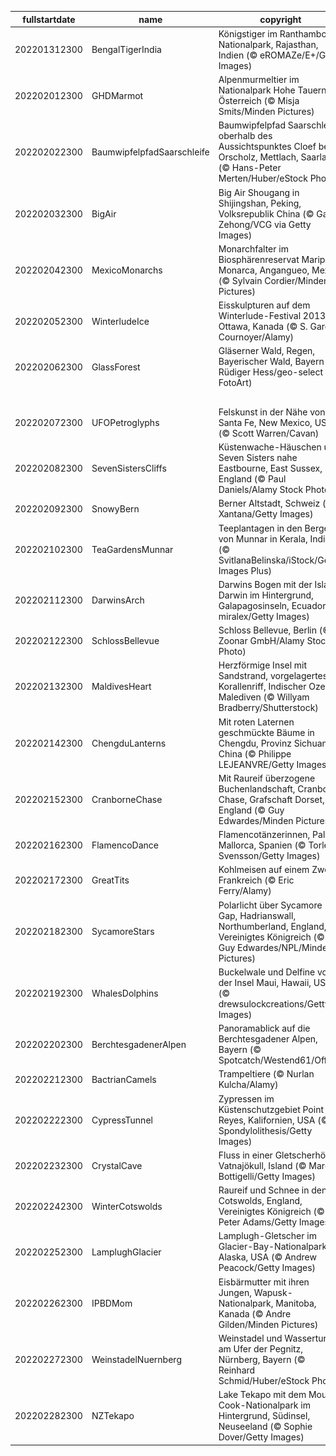 |fullstartdate|name|copyright|title|image|
|--|--|--|--|--|
202201312300|BengalTigerIndia|Königstiger im Ranthambore-Nationalpark, Rajasthan, Indien (© eROMAZe/E+/Getty Images)|Das Jahr des Tigers|![](/de-DE/2022/02/202201312300BengalTigerIndia.jpg)|
202202012300|GHDMarmot|Alpenmurmeltier im Nationalpark Hohe Tauern, Österreich (© Misja Smits/Minden Pictures)|Heute ist (schon wieder) Murmeltiertag!|![](/de-DE/2022/02/202202012300GHDMarmot.jpg)|
202202022300|BaumwipfelpfadSaarschleife|Baumwipfelpfad Saarschleife oberhalb des Aussichtspunktes Cloef bei Orscholz, Mettlach, Saarland (© Hans-Peter Merten/Huber/eStock Photo)|Blick auf die Große Saarschleife|![](/de-DE/2022/02/202202022300BaumwipfelpfadSaarschleife.jpg)|
202202032300|BigAir|Big Air Shougang in Shijingshan, Peking, Volksrepublik China (© Gao Zehong/VCG via Getty Images)|„Big Air“ in Peking|![](/de-DE/2022/02/202202032300BigAir.jpg)|
202202042300|MexicoMonarchs|Monarchfalter im Biosphärenreservat Mariposa Monarca, Angangueo, Mexiko (© Sylvain Cordier/Minden Pictures)|König der Schmetterlinge|![](/de-DE/2022/02/202202042300MexicoMonarchs.jpg)|
202202052300|WinterludeIce|Eisskulpturen auf dem Winterlude-Festival 2013 in Ottawa, Kanada (© S. Garcia Cournoyer/Alamy)|Hier wird der Winter gefeiert!|![](/de-DE/2022/02/202202052300WinterludeIce.jpg)|
202202062300|GlassForest|Gläserner Wald, Regen, Bayerischer Wald, Bayern (© Rüdiger Hess/geo-select FotoArt)|Ein Wald aus Glas|![](/de-DE/2022/02/202202062300GlassForest.jpg)|
||||![](/de-DE/2022/02/.jpg)|
202202072300|UFOPetroglyphs|Felskunst in der Nähe von Santa Fe, New Mexico, USA (© Scott Warren/Cavan)|Die Wahrheit ist irgendwo da draußen …|![](/de-DE/2022/02/202202072300UFOPetroglyphs.jpg)|
202202082300|SevenSistersCliffs|Küstenwache-Häuschen und Seven Sisters nahe Eastbourne, East Sussex, England (© Paul Daniels/Alamy Stock Photo)|Eine bröckelnde Küste|![](/de-DE/2022/02/202202082300SevenSistersCliffs.jpg)|
202202092300|SnowyBern|Berner Altstadt, Schweiz (© Xantana/Getty Images)|Die Lichter der Altstadt|![](/de-DE/2022/02/202202092300SnowyBern.jpg)|
202202102300|TeaGardensMunnar|Teeplantagen in den Bergen von Munnar in Kerala, Indien (© SvitlanaBelinska/iStock/Getty Images Plus)|Tee so weit das Auge reicht|![](/de-DE/2022/02/202202102300TeaGardensMunnar.jpg)|
202202112300|DarwinsArch|Darwins Bogen mit der Isla Darwin im Hintergrund, Galapagosinseln, Ecuador (© miralex/Getty Images)|Die letzten Tage eines berühmten Felsentors|![](/de-DE/2022/02/202202112300DarwinsArch.jpg)|
202202122300|SchlossBellevue|Schloss Bellevue, Berlin (© Zoonar GmbH/Alamy Stock Photo)|„Schöne Aussicht“ auf einen Amtssitz|![](/de-DE/2022/02/202202122300SchlossBellevue.jpg)|
202202132300|MaldivesHeart|Herzförmige Insel mit Sandstrand, vorgelagertes Korallenriff, Indischer Ozean, Malediven (© Willyam Bradberry/Shutterstock)|Valentinsgruß aus dem Indischen Ozean|![](/de-DE/2022/02/202202132300MaldivesHeart.jpg)|
202202142300|ChengduLanterns|Mit roten Laternen geschmückte Bäume in Chengdu, Provinz Sichuan, China (© Philippe LEJEANVRE/Getty Images)|Erleuchtet ins neue Jahr|![](/de-DE/2022/02/202202142300ChengduLanterns.jpg)|
202202152300|CranborneChase|Mit Raureif überzogene Buchenlandschaft, Cranborne Chase, Grafschaft Dorset, England (© Guy Edwardes/Minden Pictures)|Die schöne Seite des Winters|![](/de-DE/2022/02/202202152300CranborneChase.jpg)|
202202162300|FlamencoDance|Flamencotänzerinnen, Palma, Mallorca, Spanien (© Torleif Svensson/Getty Images)|Die Kunst des Flamenco|![](/de-DE/2022/02/202202162300FlamencoDance.jpg)|
202202172300|GreatTits|Kohlmeisen auf einem Zweig, Frankreich (© Eric Ferry/Alamy)|Winter-Dauergäste|![](/de-DE/2022/02/202202172300GreatTits.jpg)|
202202182300|SycamoreStars|Polarlicht über Sycamore Gap, Hadrianswall, Northumberland, England, Vereinigtes Königreich (© Guy Edwardes/NPL/Minden Pictures)|Polarlicht über dem Hadrianswall|![](/de-DE/2022/02/202202182300SycamoreStars.jpg)|
202202192300|WhalesDolphins|Buckelwale und Delfine vor der Insel Maui, Hawaii, USA (© drewsulockcreations/Getty Images)|Giganten der Ozeane|![](/de-DE/2022/02/202202192300WhalesDolphins.jpg)|
202202202300|BerchtesgadenerAlpen|Panoramablick auf die Berchtesgadener Alpen, Bayern (© Spotcatch/Westend61/Offset)|Alpenpanorama|![](/de-DE/2022/02/202202202300BerchtesgadenerAlpen.jpg)|
202202212300|BactrianCamels|Trampeltiere (© Nurlan Kulcha/Alamy)|Heute ist Schnapszahl-Tag|![](/de-DE/2022/02/202202212300BactrianCamels.jpg)|
202202222300|CypressTunnel|Zypressen im Küstenschutzgebiet Point Reyes, Kalifornien, USA (© Spondylolithesis/Getty Images)|Ein Licht am Ende des Tunnels|![](/de-DE/2022/02/202202222300CypressTunnel.jpg)|
202202232300|CrystalCave|Fluss in einer Gletscherhöhle, Vatnajökull, Island (© Marco Bottigelli/Getty Images)|Unter dem Gletscher|![](/de-DE/2022/02/202202232300CrystalCave.jpg)|
202202242300|WinterCotswolds|Raureif und Schnee in den Cotswolds, England, Vereinigtes Königreich (© Peter Adams/Getty Images)|Winter im Herzen Englands|![](/de-DE/2022/02/202202242300WinterCotswolds.jpg)|
202202252300|LamplughGlacier|Lamplugh-Gletscher im Glacier-Bay-Nationalpark, Alaska, USA (© Andrew Peacock/Getty Images)|Wo uraltes Eis auf den Ozean trifft|![](/de-DE/2022/02/202202252300LamplughGlacier.jpg)|
202202262300|IPBDMom|Eisbärmutter mit ihren Jungen, Wapusk-Nationalpark, Manitoba, Kanada (© Andre Gilden/Minden Pictures)|Ein Tag für die Herrscher des Nordens|![](/de-DE/2022/02/202202262300IPBDMom.jpg)|
202202272300|WeinstadelNuernberg|Weinstadel und Wasserturm am Ufer der Pegnitz, Nürnberg, Bayern (© Reinhard Schmid/Huber/eStock Photo)|Fachwerkbaukunst an der Pegnitz|![](/de-DE/2022/02/202202272300WeinstadelNuernberg.jpg)|
202202282300|NZTekapo|Lake Tekapo mit dem Mount-Cook-Nationalpark im Hintergrund, Südinsel, Neuseeland (© Sophie Dover/Getty Images)|Blaues Wunder|![](/de-DE/2022/02/202202282300NZTekapo.jpg)|
